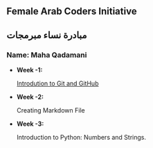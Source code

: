 ﻿## Female Arab Coders Initiative
## مبادرة نساء مبرمجات

### Name: Maha Qadamani

* __Week -1:__

    [Introdution to Git and GitHub](https://github.com/MahaQadamani/udemy)

* __Week -2:__

    Creating Markdown File

* __Week -3:__

     Introduction to Python: Numbers and Strings.
